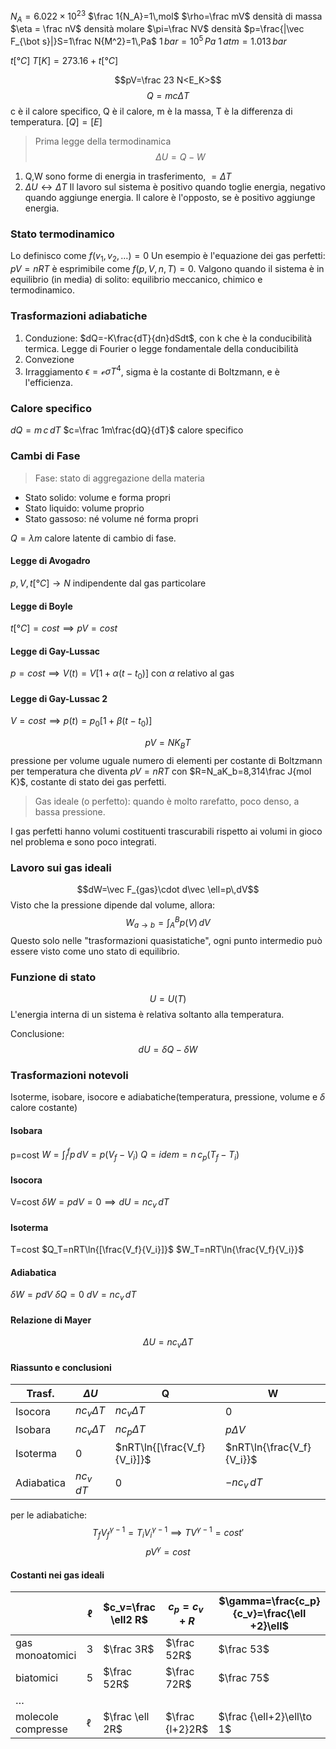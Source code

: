 $N_A=6.022\times 10^23$
$\frac 1{N_A}=1\,mol$
$\rho=\frac mV$ densità di massa
$\eta = \frac nV$ densità molare
$\pi=\frac NV$ densità
$p=\frac{|\vec F_{\bot s}|}S=1\frac N{M^2}=1\,Pa$
$1\,bar=10^5\,Pa$
$1\,atm=1.013\,bar$

$t[°C]$
$T[K]=273.16+t[°C]$

$$pV=\frac 23 N<E_K>$$
$$Q=mc\Delta T$$
c è il calore specifico, Q è il calore, m è la massa, T è la differenza di temperatura.
$[Q]=[E]$
> Prima legge della termodinamica
$$\Delta U=Q-W$$
1. Q,W sono forme di energia in trasferimento, $=\Delta T$
2. $\Delta U\longleftrightarrow\Delta T$
Il lavoro sul sistema è positivo quando toglie energia, negativo quando aggiunge energia.
Il calore è l'opposto, se è positivo aggiunge energia.

### Stato termodinamico
Lo definisco come $f(v_1,v_2,\dots)=0$
Un esempio è l'equazione dei gas perfetti: $pV=nRT$ è esprimibile come $f(p,V,n,T)=0$.
Valgono quando il sistema è in equilibrio (in media) di solito: equilibrio meccanico, chimico e termodinamico.

### Trasformazioni adiabatiche
1. Conduzione: $dQ=-K\frac{dT}{dn}dSdt$, con k che è la conducibilità termica. Legge di Fourier o legge fondamentale della conducibilità
2. Convezione
3. Irraggiamento $\epsilon=\mathcal e\sigma T^4$, sigma è la costante di Boltzmann, e è l'efficienza.

### Calore specifico
$dQ=m\,c\,dT$
$c=\frac 1m\frac{dQ}{dT}$   calore specifico

### Cambi di Fase
>Fase: stato di aggregazione della materia

- Stato solido: volume e forma propri
- Stato liquido: volume proprio
- Stato gassoso: né volume né forma propri

$Q=\lambda m$   calore latente di cambio di fase.

#### Legge di Avogadro
$p,V,t[°C]\to N$ indipendente dal gas particolare
#### Legge di Boyle
$t[°C]=cost\implies pV=cost$
#### Legge di Gay-Lussac
$p=cost\implies V(t)=V[1+\alpha(t-t_0)]$ con $\alpha$ relativo al gas
#### Legge di Gay-Lussac 2
$V=cost\implies p(t)=p_0[1+\beta(t-t_0)]$

$$pV=NK_BT$$
pressione per volume uguale numero di elementi per costante di Boltzmann per temperatura
che diventa $pV=nRT$ con $R=N_aK_b=8,314\frac J{mol K}$, costante di stato dei gas perfetti.
>Gas ideale (o perfetto): quando è molto rarefatto, poco denso, a bassa pressione.

I gas perfetti hanno volumi costituenti trascurabili rispetto ai volumi in gioco nel problema e sono poco integrati.

### Lavoro sui gas ideali
$$dW=\vec F_{gas}\cdot d\vec \ell=p\,dV$$
Visto che la pressione dipende dal volume, allora:
$$W_{a\to b}=\int_A^Bp(V)\,dV$$
Questo solo nelle "trasformazioni quasistatiche", ogni punto intermedio può essere visto come uno stato di equilibrio.

### Funzione di stato
$$U=U(T)$$
L'energia interna di un sistema è relativa soltanto alla temperatura.

Conclusione:
$$dU = \delta Q-\delta W$$

### Trasformazioni notevoli
Isoterme, isobare, isocore e adiabatiche(temperatura, pressione, volume e $\delta$ calore costante)
#### Isobara
p=cost
$W=\int_i^f p\, dV=p(V_f-V_i)$
$Q=idem=n\,c_p(T_f-T_i)$
#### Isocora
V=cost
$\delta W=pdV=0\implies dU=nc_v\,dT$
#### Isoterma
T=cost
$Q_T=nRT\ln{[\frac{V_f}{V_i}]}$
$W_T=nRT\ln{\frac{V_f}{V_i}}$
#### Adiabatica
$\delta W=pdV$
$\delta Q=0$
$dV=nc_v\,dT$
#### Relazione di Mayer
$$\Delta U=nc_v\Delta T$$

#### Riassunto e conclusioni

| Trasf.     | $\Delta U$     | Q                           | W                         |
| ---------- | -------------- | --------------------------- | ------------------------- |
| Isocora    | $nc_v\Delta T$ | $nc_v\Delta T$              | 0                         |
| Isobara    | $nc_v\Delta T$ | $nc_p\Delta T$              | $p\Delta V$               |
| Isoterma   | 0              | $nRT\ln{[\frac{V_f}{V_i}]}$ | $nRT\ln{\frac{V_f}{V_i}}$ |
| Adiabatica | $nc_v\,dT$     | 0                           | $-nc_v\,dT$               |
per le adiabatiche:
$$T_fV_f^{\gamma -1}=T_iV_i^{\gamma -1}\implies TV^{\gamma -1}=cost'$$
$$pV^\gamma=cost$$
#### Costanti nei gas ideali

|                    | $\ell$ | $c_v=\frac \ell2 R$ | $c_p=c_v+R$     | $\gamma=\frac{c_p}{c_v}=\frac{\ell +2}\ell$ |
| ------------------ | ------ | ------------------- | --------------- | ------------------------------------------- |
| gas monoatomici    | 3      | $\frac 3R$          | $\frac 52R$     | $\frac 53$                                  |
| biatomici          | 5      | $\frac 52R$         | $\frac 72R$     | $\frac 75$                                  |
| $\dots$            |        |                     |                 |                                             |
| molecole compresse | $\ell$ | $\frac \ell 2R$     | $\frac {l+2}2R$ | $\frac {\ell+2}\ell\to 1$                   |

